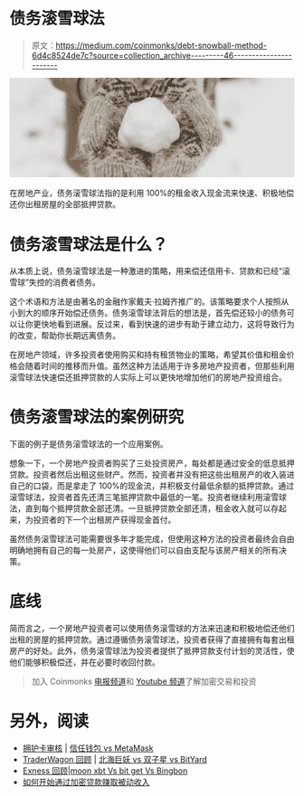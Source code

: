 # 债务滚雪球法

> 原文：<https://medium.com/coinmonks/debt-snowball-method-6d4c8524de7c?source=collection_archive---------46----------------------->

![](img/6bb4dfcd525d02a1b4c357e5369d569c.png)

在房地产业，债务滚雪球法指的是利用 100%的租金收入现金流来快速、积极地偿还你出租房屋的全部抵押贷款。

# 债务滚雪球法是什么？

从本质上说，债务滚雪球法是一种激进的策略，用来偿还信用卡、贷款和已经“滚雪球”失控的消费者债务。

这个术语和方法是由著名的金融作家戴夫·拉姆齐推广的。该策略要求个人按照从小到大的顺序开始偿还债务。债务滚雪球法背后的想法是，首先偿还较小的债务可以让你更快地看到进展。反过来，看到快速的进步有助于建立动力，这将导致行为的改变，帮助你长期远离债务。

在房地产领域，许多投资者使用购买和持有租赁物业的策略，希望其价值和租金价格会随着时间的推移而升值。虽然这种方法适用于许多房地产投资者，但那些利用滚雪球法快速偿还抵押贷款的人实际上可以更快地增加他们的房地产投资组合。

# 债务滚雪球法的案例研究

下面的例子是债务滚雪球法的一个应用案例。

想象一下，一个房地产投资者购买了三处投资房产，每处都是通过安全的低息抵押贷款。投资者然后出租这些财产。然而，投资者并没有把这些出租房产的收入装进自己的口袋，而是拿走了 100%的现金流，并积极支付最低余额的抵押贷款。通过滚雪球法，投资者首先还清三笔抵押贷款中最低的一笔。投资者继续利用滚雪球法，直到每个抵押贷款全部还清。一旦抵押贷款全部还清，租金收入就可以存起来，为投资者的下一个出租房产获得现金首付。

虽然债务滚雪球法可能需要很多年才能完成，但使用这种方法的投资者最终会自由明确地拥有自己的每一处房产，这使得他们可以自由支配与该房产相关的所有决策。

# 底线

简而言之，一个房地产投资者可以使用债务滚雪球的方法来迅速和积极地偿还他们出租的房屋的抵押贷款。通过遵循债务滚雪球法，投资者获得了直接拥有每套出租房产的好处。此外，债务滚雪球法为投资者提供了抵押贷款支付计划的灵活性，使他们能够积极偿还，并在必要时收回付款。

> 加入 Coinmonks [电报频道](https://t.me/coincodecap)和 [Youtube 频道](https://www.youtube.com/c/coinmonks/videos)了解加密交易和投资

# 另外，阅读

*   [拥护卡审核](https://coincodecap.com/uphold-card-review) | [信任钱包 vs MetaMask](https://coincodecap.com/trust-wallet-vs-metamask)
*   [TraderWagon 回顾](https://coincodecap.com/traderwagon-review) | [北海巨妖 vs 双子星 vs BitYard](https://coincodecap.com/kraken-vs-gemini-vs-bityard)
*   [Exness 回顾](https://coincodecap.com/exness-review)|[moon xbt Vs bit get Vs Bingbon](https://coincodecap.com/bingbon-vs-bitget-vs-moonxbt)
*   [如何开始通过加密贷款赚取被动收入](https://coincodecap.com/passive-income-crypto-lending)